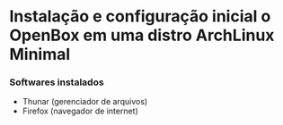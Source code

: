 # Instalação e configuração inicial o OpenBox em uma distro ArchLinux Minimal

### Softwares instalados
- Thunar (gerenciador de arquivos)
- Firefox (navegador de internet)
